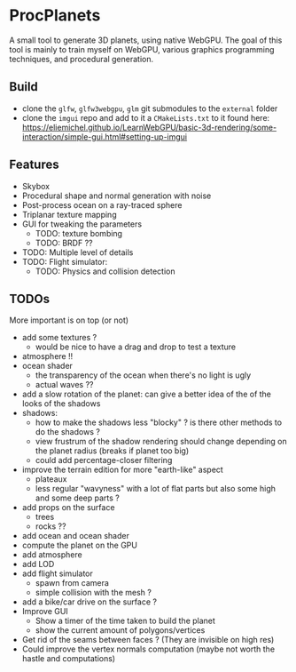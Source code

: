 # ProcPlanets

A small tool to generate 3D planets, using native WebGPU. The goal of this tool is mainly to train myself on WebGPU, various graphics programming techniques, and procedural generation.

## Build

- clone the `glfw`, `glfw3webgpu`, `glm` git submodules to the `external` folder
- clone the `imgui` repo and add to it a `CMakeLists.txt` to it found here: https://eliemichel.github.io/LearnWebGPU/basic-3d-rendering/some-interaction/simple-gui.html#setting-up-imgui

## Features

- Skybox
- Procedural shape and normal generation with noise
- Post-process ocean on a ray-traced sphere
- Triplanar texture mapping
- GUI for tweaking the parameters
  - TODO: texture bombing
  - TODO: BRDF ??
- TODO: Multiple level of details
- TODO: Flight simulator:
  - TODO: Physics and collision detection

## TODOs

More important is on top (or not)

- add some textures ?
  - would be nice to have a drag and drop to test a texture
- atmosphere !!
- ocean shader
  - the transparency of the ocean when there's no light is ugly
  - actual waves ??
- add a slow rotation of the planet: can give a better idea of the of the looks of the shadows
- shadows:
  - how to make the shadows less "blocky" ? is there other methods to do the shadows ?
  - view frustrum of the shadow rendering should change depending on the planet radius (breaks if planet too big)
  - could add percentage-closer filtering
- improve the terrain edition for more "earth-like" aspect
  - plateaux
  - less regular "wavyness" with a lot of flat parts but also some high and some deep parts ?
- add props on the surface
  - trees
  - rocks ??
- add ocean and ocean shader
- compute the planet on the GPU
- add atmosphere
- add LOD
- add flight simulator
  - spawn from camera
  - simple collision with the mesh ?
- add a bike/car drive on the surface ?
- Improve GUI
  - Show a timer of the time taken to build the planet
  - show the current amount of polygons/vertices
- Get rid of the seams between faces ? (They are invisible on high res)
- Could improve the vertex normals computation (maybe not worth the hastle and computations)